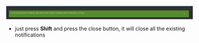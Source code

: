 ![alt text](image-18.png)
* just press **Shift** and press the close button, it will close all the existing notifications